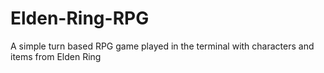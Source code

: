 # Elden-Ring-RPG
A simple turn based RPG game played in the terminal with characters and items from Elden Ring
